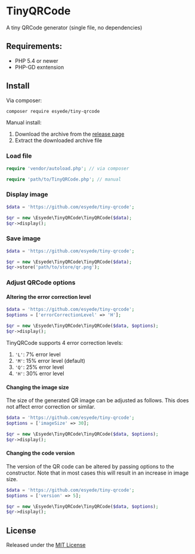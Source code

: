 # TinyQRCode

A tiny QRCode generator (single file, no dependencies)


## Requirements:

  - PHP 5.4 or newer
  - PHP-GD exntension


## Install

Via composer:

```bash
composer require esyede/tiny-qrcode
```

Manual install:

  1. Download the archive from the [release page](https://githun.com/esyede/tiny-qrcode/releases/latest)
  2. Extract the downloaded archive file


### Load file

```php
require 'vendor/autoload.php'; // via composer

require 'path/to/TinyQRCode.php'; // manual
```

### Display image

```php
$data = 'https://github.com/esyede/tiny-qrcode';

$qr = new \Esyede\TinyQRCode\TinyQRCode($data);
$qr->display();
```

### Save image

```php
$data = 'https://github.com/esyede/tiny-qrcode';

$qr = new \Esyede\TinyQRCode\TinyQRCode($data);
$qr->store('path/to/store/qr.png');
```


### Adjust QRCode options

#### Altering the error correction level

```php
$data = 'https://github.com/esyede/tiny-qrcode';
$options = ['errorCorrectionLevel' => 'H'];

$qr = new \Esyede\TinyQRCode\TinyQRCode($data, $options);
$qr->display();
```

TinyQRCode supports 4 error correction levels:
  1. `'L'`: 7%  error level
  2. `'M'`: 15% error level (default)
  3. `'Q'`: 25% error level
  4. `'H'`: 30% error level


#### Changing the image size

The size of the generated QR image can be adjusted as follows.
This does not affect error correction or similar.

```php
$data = 'https://github.com/esyede/tiny-qrcode';
$options = ['imageSize' => 30];

$qr = new \Esyede\TinyQRCode\TinyQRCode($data, $options);
$qr->display();
```


#### Changing the code version

The version of the QR code can be altered by passing options to the constructor.
Note that in most cases this will result in an increase in image size.

```php
$data = 'https://github.com/esyede/tiny-qrcode';
$options = ['version' => 5];

$qr = new \Esyede\TinyQRCode\TinyQRCode($data, $options);
$qr->display();
```

## License

Released under the [MIT License](https://github.com/esyede/tiny-qrcode/LICENSE)
